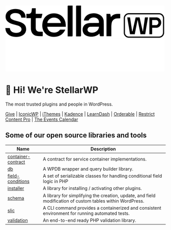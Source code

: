 ![StellarWP](https://github.com/stellarwp/.github/blob/main/images/stellarwp-logo.png#gh-light-mode-only)
![StellarWP](https://github.com/stellarwp/.github/blob/main/images/stellarwp-logo-white.png#gh-dark-mode-only)

# :wave: Hi! We're StellarWP

The most trusted plugins and people in WordPress.

[Give](https://givewp.com) | [IconicWP](https://iconicwp.com) | [iThemes](https://ithemes.com) | [Kadence](https://kadencewp.com) | [LearnDash](https://learndash.com) | [Orderable](https://orderable.com) | [Restrict Content Pro](https://restrictcontentpro.com) | [The Events Calendar](https://theeventscalendar.com)

## Some of our open source libraries and tools

| Name | Description |
|---|---|
| [container-contract](https://github.com/stellarwp/container-contract) | A contract for service container implementations. |
| [db](https://github.com/stellarwp/db) | A WPDB wrapper and query builder library. |
| [field-conditions](https://github.com/stellarwp/field-conditions) | A set of serializable classes for handling conditional field logic in PHP |
| [installer](https://github.com/stellarwp/installer) | A library for installing / activating other plugins. |
| [schema](https://github.com/stellarwp/schema) | A library for simplifying the creation, update, and field modification of custom tables within WordPress. |
| [slic](https://github.com/stellarwp/slic) | A CLI command provides a containerized and consistent environment for running automated tests. |
| [validation](https://github.com/stellarwp/validation) | An end-to-end ready PHP validation library. |
